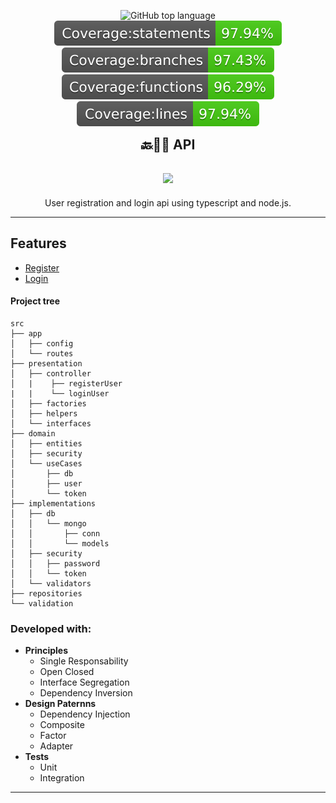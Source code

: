 
<p align="center">	
<img alt='GitHub top language' src="https://img.shields.io/github/languages/top/pablomatheus171/api-node-ts">	
<img src="./badges/badge-statements.svg">	
<img src="./badges/badge-branches.svg">	
<img src="./badges/badge-functions.svg">	
<img src="./badges/badge-lines.svg">	
</p>	
<h2 style="margin:0;padding:0"align="center">🔙👨‍💻 API<h2>	

<h2 align="center"><img width="120" src="https://cdn2.iconfinder.com/data/icons/agile-methodology-14/64/intergration-256.png"></h2>
<p align="center">User registration and login api using typescript and node.js.</p>
<hr>

## Features	
   - [Register](./requirements/register-user.md)  
   - [Login](./requirements/login-user.md)  
#### Project tree
```
src
├── app
│   ├── config
│   └── routes
├── presentation
│   ├── controller
│   |    ├── registerUser 
|   |    └── loginUser
│   ├── factories
│   ├── helpers
│   └── interfaces
├── domain
│   ├── entities
│   ├── security
│   └── useCases
│       ├── db
│       ├── user
│       └── token
├── implementations
│   ├── db
│   │   └── mongo
│   │       ├── conn
│   │       └── models
│   ├── security
│   │   ├── password
│   │   └── token
│   └── validators
├── repositories
└── validation
```
### Developed with:	
 - **Principles**	 
    - Single Responsability	    
    - Open Closed 	   
    - Interface Segregation 	    
    - Dependency Inversion 	    
 - **Design Paternns**	 
   - Dependency Injection	   
   - Composite	   
   - Factor	   
   - Adapter	   
 - **Tests**	 
   - Unit	   
   - Integration	  
___
